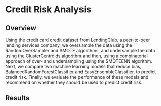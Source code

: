 # Credit Risk Analysis

## Overview
Using the credit card credit dataset from LendingClub, a peer-to-peer lending services company, we oversample the data using the RandomOverSampler and SMOTE algorithms, and undersample the data using the ClusterCentroids algorithm and then, using a combinatorial approach of over- and undersampling using the SMOTEENN algorithm. 
Next, we compare two machine learning models that reduce bias, BalancedRandomForestClassifier and EasyEnsembleClassifier, to predict credit risk. 
Finally, we evaluate the performance of these models and recommend on whether they should be used to predict credit risk.

## Results
